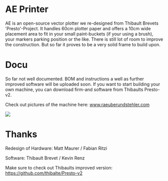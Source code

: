 # AE Printer
AE is an open-source vector plotter we re-designed from Thibault Brevets 'Presto'-Project. It handles 60cm plotter paper and offers a 10cm wide placement area to fit in your small paint-buckets (if your using a brush), your markers parking position or the like. There is still lot of room to improve the construction. But so far it proves to be a very solid frame to build upon.

# Docu
So far not well documented. BOM and instructions a well as further improved software will be uploaded soon. If you want to start building your own machine, you can download firm-and software from Thibaults Presto-v2.

Check out pictures of the machine here: www.raeuberundstehler.com

![](https://github.com/raeuberstehler/AEPrinter/blob/master/Images/AE_9.png?raw=true)

# Thanks
Redesign of Hardware: Matt Maurer / Fabian Ritzi

Software: Thibault Brevet / Kevin Renz

Make sure to check out Thibaults improved version: https://github.com/thibalte/Presto-v2
